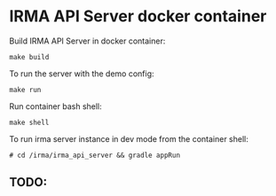 
# IRMA API Server docker container

Build IRMA API Server in docker container:

`make build`

To run the server with the demo config:

`make run`

Run container bash shell:

`make shell`

To run irma server instance in dev mode from the container shell:

`# cd /irma/irma_api_server && gradle appRun`

TODO: 
- 
